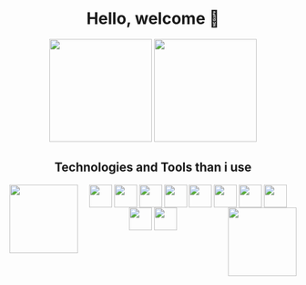 <h1 align="center">Hello, welcome 👋</h1>

<div align="center">
    <img height=180em src="https://github-readme-stats.vercel.app/api?username=eriksgda&show_icons=true&theme=catppuccin_mocha" />
    <img height=180em src="https://github-readme-stats.vercel.app/api/top-langs/?username=eriksgda&layout=compact&theme=catppuccin_mocha" />
</div>

<h2 align="center">Technologies and Tools than i use</h2>

<div align="center" style="display: inline-block">
  <img align="left" height=120em width=120em src="https://github.com/eriksgda/eriksgda/assets/160149641/bb2e6793-7644-4d5e-a9c5-6e028ce067b6"/>
  <img align="center" height=40em src="https://cdn.jsdelivr.net/gh/devicons/devicon@latest/icons/javascript/javascript-original.svg" />
  <img align="center" height=40em src="https://cdn.jsdelivr.net/gh/devicons/devicon@latest/icons/typescript/typescript-original.svg" />
  <img align="center"height=40em src="https://cdn.jsdelivr.net/gh/devicons/devicon@latest/icons/react/react-original.svg" />
  <img align="center" height=40em src="https://cdn.jsdelivr.net/gh/devicons/devicon@latest/icons/html5/html5-original.svg" />
  <img align="center" height=40em src="https://cdn.jsdelivr.net/gh/devicons/devicon@latest/icons/css3/css3-original.svg" />
  <img align="center" height=40em src="https://cdn.jsdelivr.net/gh/devicons/devicon@latest/icons/java/java-original.svg" />
  <img align="center" height=40em src="https://cdn.jsdelivr.net/gh/devicons/devicon@latest/icons/python/python-original.svg" />
  <img align="center" height=40em src="https://cdn.jsdelivr.net/gh/devicons/devicon@latest/icons/git/git-original.svg" />
  <img align="center" height=40em src="https://cdn.jsdelivr.net/gh/devicons/devicon@latest/icons/github/github-original.svg" />
  <img align="center" height=40em src="https://cdn.jsdelivr.net/gh/devicons/devicon@latest/icons/vscode/vscode-original.svg" />
  <img align="right" height=120em width=120em src="https://github.com/eriksgda/eriksgda/assets/160149641/bb2e6793-7644-4d5e-a9c5-6e028ce067b6"/>
</div>

## 


          


